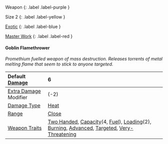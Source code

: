 Weapon
{: .label .label-purple }

Size 2
{: .label .label-yellow }

[Exotic](Game/Designing-Weapons#Exotic)
{: .label .label-blue }

[Master Work](Game/Designing-Weapons#Master%20Work)
{: .label .label-red }

#### Goblin Flamethrower

_Promethium fuelled weapon of mass destruction. Releases torrents of metal melting flame that seem to stick to anyone targeted._

| Default [Damage](Core/Weapons#Damage)                     | 6                                                                                                                                                                                                                                                                                                                                                   |
| :-------------------------------------------------------- | :-------------------------------------------------------------------------------------------------------------------------------------------------------------------------------------------------------------------------------------------------------------------------------------------------------------------------------------------------- |
| [Extra Damage](Game/Core/Attacks#Extra%20Damage) Modifier | (-2)                                                                                                                                                                                                                                                                                                                                                |
| [Damage Type](Core/Weapons#Damage%20Type)                 | [Heat](Core/Injury#Heat)                                                                                                                                                                                                                                                                                                                            |
| [Range](Core/Weapons#Range)                               | [Close](Core/Movement#Close)                                                                                                                                                                                                                                                                                                                        |
| [Weapon Traits](Core/Weapon-Traits)                       | [Two Handed](Game/Core/Blocks/Two-Handed), [Capacity](<Core/Weapon-Traits#Capacity(X,%20Type)>)(4, [Fuel](Munition-Details#Fuel)), [Loading](Game/Core/Blocks/Loading)(2), [Burning](Game/Core/Blocks/Burning), [Advanced](Game/Core/Blocks/Advanced), [Targeted](Game/Core/Blocks/Targeted), [Very-Threatening](Game/Core/Blocks/Very-Threatening) |
